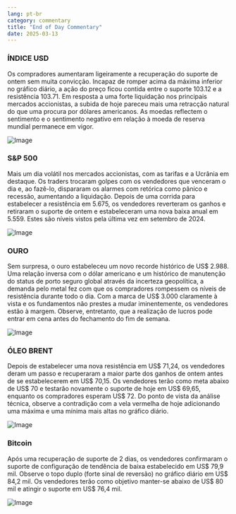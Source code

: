 ```yaml
---
lang: pt-br
category: commentary
title: "End of Day Commentary"
date: 2025-03-13
---
```


### ÍNDICE USD

Os compradores aumentaram ligeiramente a recuperação do suporte de ontem sem muita convicção. Incapaz de romper acima da máxima inferior no gráfico diário, a ação do preço ficou contida entre o suporte 103.12 e a resistência 103.71. Em resposta a uma forte liquidação nos principais mercados accionistas, a subida de hoje pareceu mais uma retracção natural do que uma procura por dólares americanos. As moedas reflectem o sentimento e o sentimento negativo em relação à moeda de reserva mundial permanece em vigor.  

![Image](https://markleighedu.github.io/img/Mar-2025/13-Mar-2025/usdindex.jpg)

### S&P 500

Mais um dia volátil nos mercados accionistas, com as tarifas e a Ucrânia em destaque. Os traders trocaram golpes com os vendedores que venceram o dia e, ao fazê-lo, dispararam os alarmes com retórica como pânico e recessão, aumentando a liquidação. Depois de uma corrida para estabelecer a resistência em 5.675, os vendedores reverteram os ganhos e retiraram o suporte de ontem e estabeleceram uma nova baixa anual em 5.559. Estes são níveis vistos pela última vez em setembro de 2024.

![Image](https://markleighedu.github.io/img/Mar-2025/13-Mar-2025/sp500.jpg)

### OURO

Sem surpresa, o ouro estabeleceu um novo recorde histórico de US$ 2.988. Uma relação inversa com o dólar americano e um histórico de manutenção do status de porto seguro global através da incerteza geopolítica, a demanda pelo metal fez com que os compradores rompessem os níveis de resistência durante todo o dia. Com a marca de US$ 3.000 claramente à vista e os fundamentos não prestes a mudar iminentemente, os vendedores estão à margem. Observe, entretanto, que a realização de lucros pode entrar em cena antes do fechamento do fim de semana.   

![Image](https://markleighedu.github.io/img/Mar-2025/13-Mar-2025/gold.jpg)

### ÓLEO BRENT

Depois de estabelecer uma nova resistência em US$ 71,24, os vendedores deram um passo e recuperaram a maior parte dos ganhos de ontem antes de se estabelecerem em US$ 70,15. Os vendedores terão como meta abaixo de US$ 70 e testarão novamente o suporte de hoje em US$ 69,65, enquanto os compradores esperam US$ 72. Do ponto de vista da análise técnica, observe a contradição com a vela vermelha de hoje adicionando uma máxima e uma mínima mais altas no gráfico diário.

![Image](https://markleighedu.github.io/img/Mar-2025/13-Mar-2025/brentoil.jpg)

### Bitcoin

Após uma recuperação de suporte de 2 dias, os vendedores confirmaram o suporte de configuração de tendência de baixa estabelecido em US$ 79,9 mil. Observe o topo duplo (forte sinal de reversão) no gráfico diário em US$ 84,2 mil. Os vendedores terão como objetivo manter-se abaixo de US$ 80 mil e atingir o suporte em US$ 76,4 mil.

![Image](https://markleighedu.github.io/img/Mar-2025/13-Mar-2025/bitcoin.jpg)

